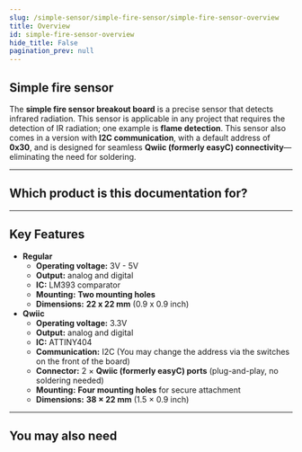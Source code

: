 ```yaml
---
slug: /simple-sensor/simple-fire-sensor/simple-fire-sensor-overview
title: Overview
id: simple-fire-sensor-overview 
hide_title: False
pagination_prev: null
---
```


## Simple fire sensor

The **simple fire sensor breakout board** is a precise sensor that detects infrared radiation. This sensor is applicable in any project that requires the detection of IR radiation; one example is **flame detection**. This sensor also comes in a version with **I2C communication**, with a default address of **0x30**, and is designed for seamless **Qwiic (formerly easyC) connectivity**—eliminating the need for soldering.

<CenteredImage src="/img/simple-sensor/simple-fire-sensor/333042.jpg" alt="Qwiic version of the fire sensor board" caption="Qwiic version of the fire sensor board"/>
<CenteredImage src="/img/simple-sensor/simple-fire-sensor/333047.jpg" alt="Regular version of the fire sensor board" caption="Regular version of the fire sensor board"/>

---

## Which product is this documentation for?

<QuickLink 
  title="Simple fire sensor with easyC " 
  description="333042"
  url="https://soldered.com/product/simple-fire-sensor-with-easyc/"
  image="/img/simple-sensor/simple-fire-sensor/333042.jpg" 
/>
<QuickLink 
  title="Hall effect sensor breakout with digital output " 
  description="333047"
  url="https://soldered.com/product/simple-fire-sensor-board/"
  image="/img/simple-sensor/simple-fire-sensor/333047.jpg" 
/>

---

## Key Features
- **Regular**
    - **Operating voltage:** 3V - 5V
    - **Output:** analog and digital
    - **IC:** LM393 comparator
    - **Mounting:** **Two mounting holes**
    - **Dimensions:** **22 x 22 mm** (0.9 x 0.9 inch)
- **Qwiic**
    - **Operating voltage:** 3.3V
    - **Output:** analog and digital
    - **IC:** ATTINY404
    - **Communication:** I2C (You may change the address via the switches on the front of the board) 
    - **Connector:** 2 × **Qwiic (formerly easyC) ports** (plug-and-play, no soldering needed)
    - **Mounting:** **Four mounting holes** for secure attachment  
    - **Dimensions:** **38 × 22 mm** (1.5 × 0.9 inch)

---

## You may also need
<QuickLink 
  title="Qwiic cable" 
  description="Qwiic (formerly easyC) compatible cables with connectors on both ends, available in various lengths."
  url="https://soldered.com/product/easyc-cable/"
  image="/img/333311.webp" 
/>